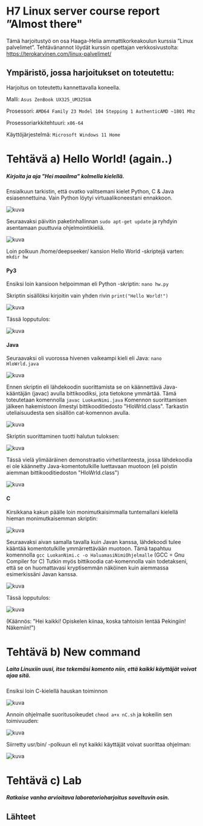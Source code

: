 # H7 Linux server course report ”Almost there"

Tämä harjoitustyö on osa Haaga-Helia ammattikorkeakoulun kurssia ”Linux palvelimet”. 
Tehtävänannot löydät kurssin opettajan verkkosivustolta: https://terokarvinen.com/linux-palvelimet/

## Ympäristö, jossa harjoitukset on toteutettu:

Harjoitus on toteutettu kannettavalla koneella.

Malli: `Asus ZenBook UX325_UM325UA`

Prosessori: `AMD64 Family 23 Model 104 Stepping 1 AuthenticAMD ~1801 Mhz`

Prosessoriarkkitehtuuri: `x86-64`

Käyttöjärjestelmä: `Microsoft Windows 11 Home`


# Tehtävä a) Hello World! (again..)
##### Kirjoita ja aja "Hei maailma" kolmella kielellä.

Ensialkuun tarkistin, että ovatko valitsemani kielet Python, C & Java esiasennettuina. Vain Python löytyi virtuaalikoneestani ennakkoon.

![kuva](https://github.com/user-attachments/assets/28abb3db-6ed1-414b-9806-287c90f5e3ca)

Seuraavaksi päivitin paketinhallinnan ``sudo apt-get update`` ja ryhdyin asentamaan puuttuvia ohjelmointikieliä.

![kuva](https://github.com/user-attachments/assets/71d54693-4de5-4a53-8cbb-43bbddd3bf8a)

Loin polkuun /home/deepseeker/ kansion Hello World -skriptejä varten: ``mkdir hw``

#### Py3

Ensiksi loin kansioon helpoimman eli Python -skriptin: ``nano hw.py``

Skriptin sisällöksi kirjoitin vain yhden rivin ``print("Hello World!")``

![kuva](https://github.com/user-attachments/assets/8f31017e-6d64-49c6-aab2-76312edd6d86)

Tässä lopputulos:

![kuva](https://github.com/user-attachments/assets/4886b0a7-938d-4f0b-8949-b15293e599fd)

#### Java

Seuraavaksi oli vuorossa hivenen vaikeampi kieli eli Java: ``nano HloWrld.java``

![kuva](https://github.com/user-attachments/assets/8b59956d-3584-4d22-ba96-48bb7098b0f0)

Ennen skriptin eli lähdekoodin suorittamista se on käännettävä Java-kääntäjän (javac) avulla bittikoodiksi, jota tietokone ymmärtää. Tämä toteutetaan komennolla ``javac LuokanNimi.java``
Komennon suorittamisen jälkeen hakemistoon ilmestyi bittikooditiedosto "HloWrld.class". Tarkastin uteliaisuudesta sen sisällön cat-komennon avulla.

![kuva](https://github.com/user-attachments/assets/4d3454d1-6e6b-4fd3-8295-9b5a4cc20456)

Skriptin suorittaminen tuotti halutun tuloksen:

![kuva](https://github.com/user-attachments/assets/07f4413b-9413-4229-b50b-cb8bf40313a6)

Tässä vielä ylimääräinen demonstraatio virhetilanteesta, jossa lähdekoodia ei ole käännetty Java-komentotulkille luettavaan muotoon (eli poistin aiemman bittikooditiedoston "HloWrld.class")

![kuva](https://github.com/user-attachments/assets/75f66949-1518-4c38-9791-abe874226ad6)

#### C

Kirsikkana kakun päälle loin monimutkaisimmalla tuntemallani kielellä hieman monimutkaisemman skriptin: 

![kuva](https://github.com/user-attachments/assets/55b84178-c351-43ab-9fea-3368853086a9)

Seuraavaksi aivan samalla tavalla kuin Javan kanssa, lähdekoodi tulee kääntää komentotulkille ymmärrettävään muotoon. Tämä tapahtuu komennolla ``gcc LuokanNimi.c -o HaluamasiNimiOhjelmalle`` (GCC = Gnu Compiler for C)
Tutkin myös bittikoodia cat-komennolla vain todetakseni, että se on huomattavasi kryptisemmän näköinen kuin aiemmassa esimerkissäni Javan kanssa.

![kuva](https://github.com/user-attachments/assets/31df39ea-b49e-4f5e-a3ca-44332535d4e8)

Tässä lopputulos:

![kuva](https://github.com/user-attachments/assets/b48e44b7-4474-469d-82cf-be1e9703accb)

(Käännös: "Hei kaikki! Opiskelen kiinaa, koska tahtoisin lentää Pekingiin! Näkemiin!")

# Tehtävä b) New command
##### Laita Linuxiin uusi, itse tekemäsi komento niin, että kaikki käyttäjät voivat ajaa sitä.

Ensiksi loin C-kielellä hauskan toiminnon

![kuva](https://github.com/user-attachments/assets/8fe8cdcd-d383-4d89-90cb-d0fdfe52b8dc)

Annoin ohjelmalle suoritusoikeudet ``chmod a+x nC.sh`` ja kokeilin sen toimivuuden:

![kuva](https://github.com/user-attachments/assets/7a2ebeae-6ba3-4a67-b3bd-44a9f53a2218)

Siirretty usr/bin/ -polkuun eli nyt kaikki käyttäjät voivat suorittaa ohjelman:

![kuva](https://github.com/user-attachments/assets/527054a1-8525-4875-87e7-424aef22de49)


# Tehtävä c) Lab
##### Ratkaise vanha arvioitava laboratorioharjoitus soveltuvin osin.


## Lähteet


